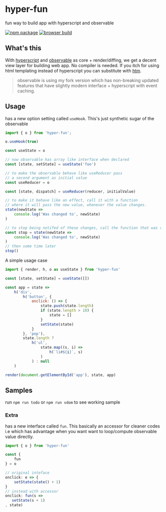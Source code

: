 # hyper-fun
fun way to build app with hyperscript and observable

[![npm package](https://img.shields.io/badge/npm-0.0.1-blue.svg)](https://www.npmjs.com/package/hyper-fun) [![browser build](https://img.shields.io/badge/unpkg-0.0.1-ff69b4.svg)](https://unpkg.com/hyper-fun@0.0.1/hyper-fun.min.js)

## What's this
With [hyperscript](https://github.com/hyperhype/hyperscript) and [observable](https://github.com/dominictarr/observable) as core + render/diffing, we get a decent view layer for building web app. No compiler is needed. If you itch for using html templating instead of hyperscript you can substitute with [htm](https://github.com/developit/htm).

> observable is using my fork version which has non-breaking updated features that have slightly modern interface + hyperscript with event caching.

## Usage

has a new option setting called ```useHook```. This's just synthetic sugar of the observable

```js
import { o } from 'hyper-fun';

o.useHook(true)

const useState = o

// now observable has array like interface when declared
const [state, setState] = useState('foo')

// to make the observable behave like useReducer pass
// a second argument as initial value
const useReducer = o

const [state, dispatch] = useReducer(reducer, initialValue)

// to make it behave like an effect, call it with a function
// where it will pass the new value, whenever the value changes.
state(newState =>
    console.log('Was changed to', newState)
)

// to stop being notifed of these changes, call the function that was returned
const stop = state(newState =>
    console.log('Was changed to', newState)
)
// then some time later
stop()
```

A simple usage case

```js
import { render, h, o as useState } from 'hyper-fun'

const [state, setState] = useState([])

const app = state =>
    h('div',
        h('button', {
            onclick: () => {
                state.push(state.length)
                if (state.length > 10) {
                    state = []
                }
                setState(state)
            }
        }, 'pop'),
        state.length ? 
            h('ul',
                state.map((s, i) => 
                    h(`li#${i}`, s)
                )
            ) : null
    )

render(document.getElementById('app'), state, app)
```

## Samples


run ```npm run todo``` or ```npm run vdom``` to see working sample

### Extra
has a new interface called ```fun```. This basically an accessor for cleaner codes i.e
which has advantage when you want want to loop/compute observable value directly.
```js
import { o } from 'hyper-fun'

const { 
    fun 
} = o

// original inteface
onclick: e => {
    setState(state() + 1)
}
// instead with accessor
onclick: fun(s =>
   setState(s + 1)
, state)

```

